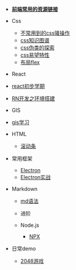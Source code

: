 <!--
 * @Descripttion: 
 * @version: 
 * @Author: suckson
 * @Date: 2019-04-02 12:06:29
 * @LastEditors: suckson
 * @LastEditTime: 2019-09-24 21:26:53
 -->
- [**前端常用的资源链接**](/slientdoc/web/moudle.md)
- Css
    - [不常用到的css骚操作](/slientdoc/web/html/cssoperation)
    - [css知识图谱](/slientdoc/web/html/csspng)
    - [css伪类的探索](/slientdoc/web/html/css-weilie)
    - [css易望特性](/slientdoc/web/html/flex)
    - [布局flex](/slientdoc/web/html/flex)
    
- React
 - [react初步学期](/slientdoc/web/react/react.md)
 - [RN开发之环境搭建](/slientdoc/web/react/react-rn1.md)

- GIS
 - [gis学习](/slientdoc/web/gis/gis)

- HTML
    - [滚动条](/slientdoc/web/html/scroll.md)
    

- 常用框架
    - [Electron](/slientdoc/web/frame/electron.md)
    - [Electron实战](/slientdoc/web/frame/electronpritice.md)
   

- Markdown
    - [md语法](/slientdoc/web/md/syntax.md)
    
  - 进阶

  - Node.js
    - [NPX](/slientdoc/node/npx)


- 日常demo
    - [2048游戏](https://www.jq22.com/jquery-info19627)
